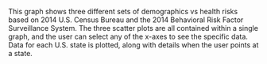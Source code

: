 This graph shows three different sets of demographics vs health risks based on 2014 U.S. Census Bureau and the 2014 Behavioral Risk 
Factor Surveillance System. The three scatter plots are all contained within a single graph, and the user can select any of the 
x-axes to see the specific data. Data for each U.S. state is plotted, along with details when the user points at a state.
